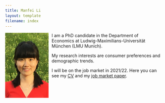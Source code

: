 ```yaml
---
title: Manfei Li
layout: template
filename: index
--- 
```


<img title="Potrait Manfei Li" alt="Potrait Manfei Li" align="left" src="img/portrait_manfei_li.jpg" style="height: 210px; width:140px; float:left; padding-right:10px; padding-bottom:10px;">I am a PhD candidate in the Department of Economics at Ludwig-Maximilians-Universität München (LMU Munich).

My research interests are consumer preferences and demographic trends.

I will be on the job market in 2021/22. Here you can see my [CV](download/cv_manfei_li.pdf 'cv_manfei_li.pdf') and my [job market paper](download/jmp_manfei_li.pdf 'jmp_manfei_li.pdf').

